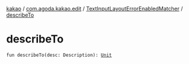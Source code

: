 [kakao](../../index.md) / [com.agoda.kakao.edit](../index.md) / [TextInputLayoutErrorEnabledMatcher](index.md) / [describeTo](./describe-to.md)

# describeTo

`fun describeTo(desc: Description): `[`Unit`](https://kotlinlang.org/api/latest/jvm/stdlib/kotlin/-unit/index.html)